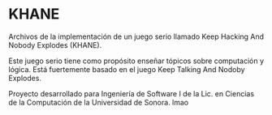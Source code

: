# KHANE
Archivos de la implementación de un juego serio llamado Keep Hacking And Nobody Explodes (KHANE).

Este juego serio tiene como propósito enseñar tópicos sobre computación y lógica. Está fuertemente basado en el juego Keep Talking And Nodoby Explodes.

Proyecto desarrollado para Ingeniería de Software I de la Lic. en Ciencias de la Computación de la Universidad de Sonora.
lmao
